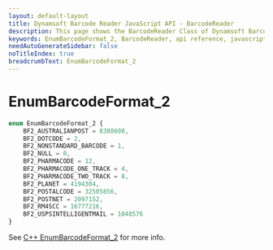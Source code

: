 ```yaml
---
layout: default-layout
title: Dynamsoft Barcode Reader JavaScript API - BarcodeReader
description: This page shows the BarcodeReader Class of Dynamsoft Barcode Reader JavaScript SDK.
keywords: EnumBarcodeFormat_2, BarcodeReader, api reference, javascript, js
needAutoGenerateSidebar: false
noTitleIndex: true
breadcrumbText: EnumBarcodeFormat_2
---
```



# EnumBarcodeFormat_2

```ts
enum EnumBarcodeFormat_2 {
    BF2_AUSTRALIANPOST = 8388608,
    BF2_DOTCODE = 2,
    BF2_NONSTANDARD_BARCODE = 1,
    BF2_NULL = 0,
    BF2_PHARMACODE = 12,
    BF2_PHARMACODE_ONE_TRACK = 4,
    BF2_PHARMACODE_TWO_TRACK = 8,
    BF2_PLANET = 4194304,
    BF2_POSTALCODE = 32505856,
    BF2_POSTNET = 2097152,
    BF2_RM4SCC = 16777216,
    BF2_USPSINTELLIGENTMAIL = 1048576
}
```

See [C++ EnumBarcodeFormat_2](https://www.dynamsoft.com/barcode-reader/parameters/enum/format-enums.html?ver=latest#barcodeformat_2) for more info.